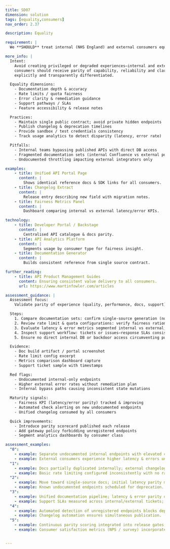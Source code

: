 ```yaml
---
title: SD07
dimension: solution
tags: [equality,consumers]
nav_order: 2.37

description: Equality

requirement: |
  We **SHOULD** treat internal (NHS England) and external consumers equally.

more_info: |
  Intent:
    Avoid creating privileged or degraded experiences—internal and external
    consumers should receive parity of capability, reliability and clarity unless
    explicitly and transparently differentiated.

  Equality dimensions:
    - Documentation depth & accuracy
    - Rate limits / quota fairness
    - Error clarity & remediation guidance
    - Support pathways / SLAs
    - Feature accessibility & release notes

  Practices:
    - Maintain single public contract; avoid private hidden endpoints
    - Publish changelog & deprecation timelines
    - Provide sandbox / test credentials consistency
    - Track usage analytics to detect disparity (latency, error rate)

  Pitfalls:
    - Internal teams bypassing published APIs with direct DB access
    - Fragmented documentation sets (internal Confluence vs external portal)
    - Undocumented throttling impacting external integrators only

examples: 
    - title: Unified API Portal Page
      content: |
        Shows identical reference docs & SDK links for all consumers.
    - title: Changelog Extract
      content: |
        Release entry describing new field with migration notes.
    - title: Fairness Metrics Panel
      content: |
        Dashboard comparing internal vs external latency/error KPIs.

technology:
    - title: Developer Portal / Backstage
      content: |
        Centralised API catalogue & docs parity.
    - title: API Analytics Platform
      content: |
        Segments usage by consumer type for fairness insight.
    - title: Documentation Generator
      content: |
        Builds consistent reference from single source contract.

further_reading:
    - title: API Product Management Guides
      content: Ensuring consistent value delivery to all consumers.
      url: https://www.martinfowler.com/articles

assessment_guidance: |
  Assessment focus:
    Validate parity of experience (quality, performance, docs, support) across internal and external consumers.

  Steps:
    1. Compare documentation sets: confirm single-source generation (no divergent internal vs external manuals).
    2. Review rate limit & quota configurations: verify fairness rationale documented if asymmetric.
    3. Evaluate latency & error metrics segmented internal vs external; highlight disparities > agreed threshold.
    4. Inspect support workflow: tickets or issues—response SLAs consistent? Sample 3.
    5. Ensure no direct internal DB or backdoor access circumventing public API contract.

  Evidence:
    - Doc build artifact / portal screenshot
    - Rate limit config excerpt
    - Metrics comparison dashboard capture
    - Support ticket sample with timestamps

  Red flags:
    - Undocumented internal-only endpoints
    - Higher external error rates without remediation plan
    - Internal bypass paths causing inconsistent state mutations

  Maturity signals:
    - Fairness KPI (latency/error parity) tracked & improving
    - Automated check alerting on new undocumented endpoints
    - Unified changelog consumed by all consumers

  Quick improvements:
    - Introduce parity scorecard published each release
    - Add gateway policy forbidding unregistered endpoints
    - Segment analytics dashboards by consumer class

assessment_examples:
  "0":
    - example: Separate undocumented internal endpoints with elevated capabilities; no external parity consideration.
    - example: External consumers experience higher latency & errors unmonitored.
  "1":
    - example: Docs partially duplicated internally; external changelog lags behind.
    - example: Basic rate limiting configured inconsistently with no rationale.
  "2":
    - example: Move toward single-source docs; initial latency parity metrics captured manually.
    - example: Known undocumented endpoints scheduled for deprecation.
  "3":
    - example: Unified documentation pipeline; latency & error parity dashboards with thresholds.
    - example: Support SLAs measured across internal/external tickets; variance addressed.
  "4":
    - example: Automated detection of unregistered endpoints blocks deployment; fairness KPI trending positive.
    - example: Changelog automation ensures simultaneous publication.
  "5":
    - example: Continuous parity scoring integrated into release gates; disparities auto-create remediation tasks.
    - example: Consumer satisfaction metrics (NPS / survey) incorporated into equality score.


---
```

